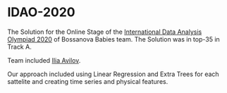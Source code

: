 # IDAO-2020
The Solution for the Online Stage of the <a href="https://idao.world/">International Data Analysis Olympiad 2020</a> of Bossanova Babies team. The Solution was in top-35 in Track A.

Team included <a href="https://github.com/Iliaavilov">Ilia Avilov</a>.

Our approach included using Linear Regression and Extra Trees for each sattelite and creating time series and physical features.
